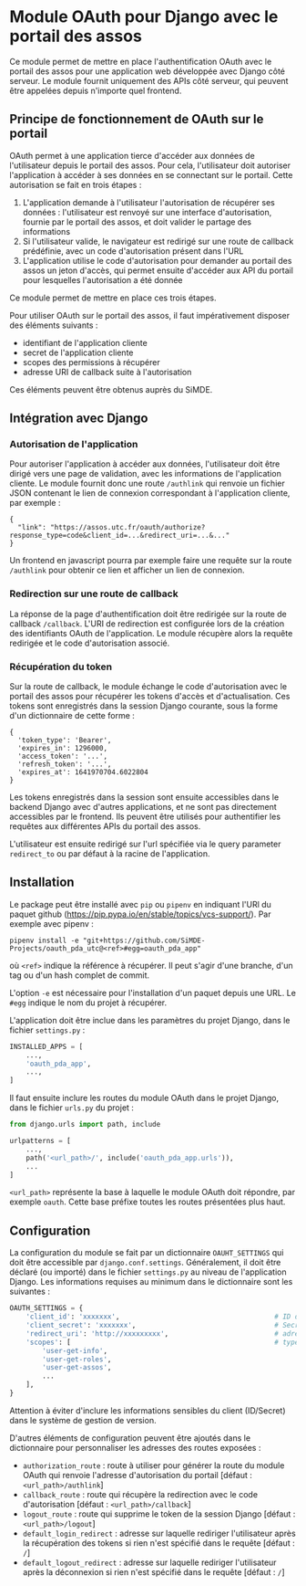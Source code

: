 # Module OAuth pour Django avec le portail des assos

Ce module permet de mettre en place l'authentification OAuth avec le portail des assos pour une application web développée avec Django côté serveur.
Le module fournit uniquement des APIs côté serveur, qui peuvent être appelées depuis n'importe quel frontend.

## Principe de fonctionnement de OAuth sur le portail

OAuth permet à une application tierce d'accéder aux données de l'utilisateur depuis le portail des assos.
Pour cela, l'utilisateur doit autoriser l'application à accéder à ses données en se connectant sur le portail.
Cette autorisation se fait en trois étapes :

1. L'application demande à l'utilisateur l'autorisation de récupérer ses données : l'utilisateur est renvoyé sur une interface d'autorisation, fournie par le portail des assos, et doit valider le partage des informations
2. Si l'utilisateur valide, le navigateur est redirigé sur une route de callback prédéfinie, avec un code d'autorisation présent dans l'URL
3. L'application utilise le code d'autorisation pour demander au portail des assos un jeton d'accès, qui permet ensuite d'accéder aux API du portail pour lesquelles l'autorisation a été donnée

Ce module permet de mettre en place ces trois étapes.

Pour utiliser OAuth sur le portail des assos, il faut impérativement disposer des éléments suivants :
- identifiant de l'application cliente
- secret de l'application cliente
- scopes des permissions à récupérer
- adresse URI de callback suite à l'autorisation

Ces éléments peuvent être obtenus auprès du SiMDE.

## Intégration avec Django

### Autorisation de l'application

Pour autoriser l'application à accéder aux données, l'utilisateur doit être dirigé vers une page de validation, avec les informations de l'application cliente.
Le module fournit donc une route `/authlink` qui renvoie un fichier JSON contenant le lien de connexion correspondant à l'application cliente, par exemple :

```
{
  "link": "https://assos.utc.fr/oauth/authorize?response_type=code&client_id=...&redirect_uri=...&..."
}
```

Un frontend en javascript pourra par exemple faire une requête sur la route `/authlink` pour obtenir ce lien et afficher un lien de connexion.

### Redirection sur une route de callback

La réponse de la page d'authentification doit être redirigée sur la route de callback `/callback`.
L'URI de redirection est configurée lors de la création des identifiants OAuth de l'application.
Le module récupère alors la requête redirigée et le code d'autorisation associé.

### Récupération du token

Sur la route de callback, le module échange le code d'autorisation avec le portail des assos pour récupérer les tokens d'accès et d'actualisation.
Ces tokens sont enregistrés dans la session Django courante, sous la forme d'un dictionnaire de cette forme :

```
{
  'token_type': 'Bearer',
  'expires_in': 1296000,
  'access_token': '...',
  'refresh_token': '...',
  'expires_at': 1641970704.6022804
}
```

Les tokens enregistrés dans la session sont ensuite accessibles dans le backend Django avec d'autres applications, et ne sont pas directement accessibles par le frontend.
Ils peuvent être utilisés pour authentifier les requêtes aux différentes APIs du portail des assos.

L'utilisateur est ensuite redirigé sur l'url spécifiée via le query parameter `redirect_to` ou par défaut à la racine de l'application.

## Installation

Le package peut être installé avec `pip` ou `pipenv` en indiquant l'URl du paquet github (https://pip.pypa.io/en/stable/topics/vcs-support/).
Par exemple avec pipenv :
```shell
pipenv install -e "git+https://github.com/SiMDE-Projects/oauth_pda_utc@<ref>#egg=oauth_pda_app"
```
où `<ref>` indique la référence à récupérer.
Il peut s'agir d'une branche, d'un tag ou d'un hash complet de commit.

L'option `-e` est nécessaire pour l'installation d'un paquet depuis une URL.
Le `#egg` indique le nom du projet à récupérer.

L'application doit être inclue dans les paramètres du projet Django, dans le fichier `settings.py` :

```python
INSTALLED_APPS = [
    ...,
    'oauth_pda_app',
    ...,
]
```

Il faut ensuite inclure les routes du module OAuth dans le projet Django, dans le fichier `urls.py` du projet :

```python
from django.urls import path, include

urlpatterns = [
    ...,
    path('<url_path>/', include('oauth_pda_app.urls')),
    ...
]
```
`<url_path>` représente la base à laquelle le module OAuth doit répondre, par exemple `oauth`.
Cette base préfixe toutes les routes présentées plus haut.

## Configuration

La configuration du module se fait par un dictionnaire `OAUHT_SETTINGS` qui doit être accessible par `django.conf.settings`.
Généralement, il doit être déclaré (ou importé) dans le fichier `settings.py` au niveau de l'application Django.
Les informations requises au minimum dans le dictionnaire sont les suivantes :

```python
OAUTH_SETTINGS = {
    'client_id': 'xxxxxxx',                                      # ID du client OAuth
    'client_secret': 'xxxxxxx',                                  # Secret du client OAuth
    'redirect_uri': 'http://xxxxxxxxx',                          # adresse de callback
    'scopes': [                                                  # types des données à récupérer
        'user-get-info',
        'user-get-roles',
        'user-get-assos',
        ...
    ],
}
```

Attention à éviter d'inclure les informations sensibles du client (ID/Secret) dans le système de gestion de version.

D'autres éléments de configuration peuvent être ajoutés dans le dictionnaire pour personnaliser les adresses des routes exposées :
- `authorization_route` : route à utiliser pour générer la route du module OAuth qui renvoie l'adresse d'autorisation du portail [défaut : `<url_path>/authlink`]
- `callback_route` : route qui récupère la redirection avec le code d'autorisation [défaut : `<url_path>/callback`]
- `logout_route` : route qui supprime le token de la session Django [défaut : `<url_path>/logout`]
- `default_login_redirect` : adresse sur laquelle rediriger l'utilisateur après la récupération des tokens si rien n'est spécifié dans le requête [défaut : `/`]
- `default_logout_redirect` : adresse sur laquelle rediriger l'utilisateur après la déconnexion si rien n'est spécifié dans le requête [défaut : `/`]

